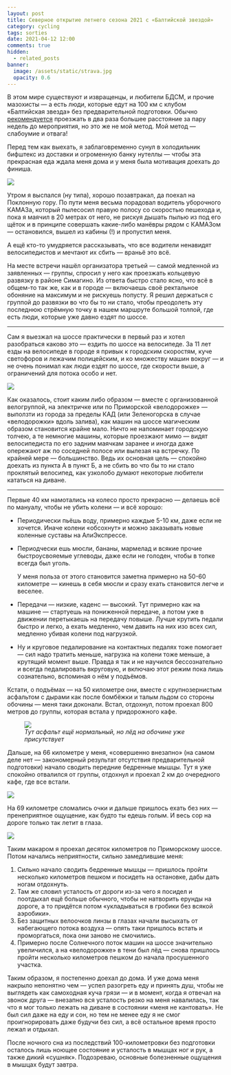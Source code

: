 ```yaml
---
layout: post
title: Северное открытие летнего сезона 2021 с «Балтийской звездой»
category: cycling
tags: sorties
date: 2021-04-12 12:00
comments: true
hidden:
  - related_posts
banner:
  image: /assets/static/strava.jpg
  opacity: 0.6
---
```


В этом мире существуют и извращенцы, и любители БДСМ, и прочие мазохисты
— а есть люди, которые едут на 100 км с клубом «Балтийская звезда» без
предварительной подготовки. Обычно
[рекомендуется](https://www.balticstar.spb.ru/first.htm) проезжать в два
раза большее расстояние за пару недель до мероприятия, но это же не мой
метод. Мой метод — слабоумие и отвага!

Перед тем как выехать, я заблаговременно сунул в холодильник бифштекс из
доставки и огроменную банку нутеллы — чтобы эта прекрасная еда ждала
меня дома и у меня была мотивация доехать до финиша.

![](/assets/static/driver_waiting_home.jpg)

Утром я выспался (ну типа), хорошо позавтракал, да поехал на Поклонную
гору. По пути меня весьма порадовал водитель уборочного КАМАЗа, который
пылесосил правую полосу со скоростью пешехода и, пока я маячил в 20
метрах от него, не рискуя дышать пылью из под его щёток и в принципе
совершать какие-либо манёвры рядом с КАМАЗом — остановился, вышел из
кабины (!) и пропустил меня.

А ещё кто-то умудряется рассказывать, что все водители ненавидят
велосипедистов и мечтают их сбить — враньё это всё.

На месте встречи нашёл организатора третьей — самой медленной из
заявленных — группы, спросил у него как проезжать кольцевую развязку в
районе Симагино. Из ответа быстро стало ясно, что всё в общем-то так же,
как и в городе — включаешь своё ректальное обоняние на максимум и не
рискуешь попусту. Я решил держаться с группой до развязки во что бы то
ни стало, чтобы преодолеть эту последнюю стрёмную точку в нашем маршруте
большой толпой, где есть люди, которые уже давно ездят по шоссе.

------------------------------------------------------------------------

Сам я выезжал на шоссе практически в первый раз и хотел разобраться
каково это — ездить по шоссе на велосипеде. За 11 лет езды на велосипеде
в городе я привык к городским скоростям, куче светофоров и лежачим
полицейским, и ко множеству машин вокруг — и не очень понимал как люди
ездят по шоссе, где скорости выше, а ограничений для потока особо и нет.

![](/assets/static/out_of_spb.png)

Как оказалось, стоит каким либо образом — вместе с организованной
велогруппой, на электричке или по Приморской «велодорожке» — выползти из
города за пределы КАД (или Зеленогорска в случае «велодорожки» вдоль
залива), как машин на шоссе магическим образом становится крайне мало.
Ничто не напоминает городскую толчею, а те немногие машины, которые
проезжают мимо — видят велосипедиста по его задним маячкам заранее и
иногда даже опережают аж по соседней полосе или вылезая на встречку. По
крайней мере — большинство. Ведь их основная цель — спокойно доехать из
пункта А в пункт Б, а не сбить во что бы то ни стало проклятый
велосипед, как узколобо думают некоторые любители кататься на диване.

------------------------------------------------------------------------

Первые 40 км намотались на колесо просто прекрасно — делаешь всё по
мануалу, чтобы не убить колени — и всё хорошо:

- Периодически пьёшь воду, примерно каждые 5-10 км, даже если не
  хочется. Иначе колени «обсохнут» и можно заказывать новые коленные
  суставы на АлиЭкспрессе.

- Периодчески ешь мюсли, бананы, мармелад и всякие прочие
  быстроусвояемые углеводы, даже если не голоден, чтобы в топке всегда
  был уголь.

  У меня польза от этого становится заметна примерно на 50-60 километре
  — кинешь в себя мюсли и сразу ехать становится легче и веселее.

- Передачи — низкие, каденс — высокий. Тут примерно как на машине —
  стартуешь на пониженной передаче, а потом уже в движении перетыкаешь
  на передачу повыше. Лучше крутить педали быстро и легко, а ехать
  медленно, чем давить на них изо всех сил, медленно убивая колени под
  нагрузкой.

- Ну и круговое педалирование на контактных педалях тоже помогает — сил
  надо тратить меньше, нагрузка на колени тоже меньше, а крутящий момент
  выше. Правда я так и не научился бессознательно и всегда педалировать
  вкруговую, и включаю этот режим пока лишь сознательно, вспоминая о нём
  у подъёмов.

Кстати, о подъёмах — на 50 километре они, вместе с крупнозернистым
асфальтом с дырами как после бомбёжки и талым льдом со стороны обочины —
меня таки доконали. Встал, отдохнул, потом проехал 800 метров до группы,
которая встала у придорожного кафе.

<figure>
<img src="/assets/static/simagino.png" />
<figcaption><em>Тут асфальт ещё нормальный, но лёд на обочине уже
присутствует</em></figcaption>
</figure>

Дальше, на 66 километре у меня, «совершенно внезапно» (на самом деле нет
— закономерный результат отсутствия предварительной подготовки) начало
сводить передние бедренные мышцы. Тут я уже спокойно отвалился от
группы, отдохнул и проехал 2 км до очередного кафе, где все встали.

![](/assets/static/near_zelenogorsk.jpg)

На 69 километре сломались очки и дальше пришлось ехать без них —
пренеприятное ощущение, как будто ты едешь голым. И весь сор на дороге
только так летит в глаза.

![](/assets/static/broken_glasses.jpg)

Таким макаром я проехал десяток километров по Приморскому шоссе. Потом
начались неприятности, сильно замедлившие меня:

1.  Сильно начало сводить бедренные мышцы — пришлось пройти несколько
    километров пешком и посидеть на остановке, дабы дать ногам
    отдохнуть.
2.  Там же словил усталость от дороги из-за чего я посидел и поотдыхал
    ещё больше обычного, чтобы не натворить ерунды на дороге, а то
    придётся потом «укладываться в гробики без всякой аэробики».
3.  Без защитных велоочков линзы в глазах начали высыхать от набегающего
    потока воздуха — опять таки пришлось встать и проморгаться, пока они
    заново не смочились.
4.  Примерно после Солнечного поток машин на шоссе значительно
    увеличился, а на «велодорожке» в тени был лёд — снова пришлось
    пройти несколько километров пешком до начала просушенного участка.

Таким образом, я постепенно доехал до дома. И уже дома меня накрыло
непонятно чем — успел разогреть еду и принять душ, чтобы не выглядеть
как самоходная куча грязи — и в момент, когда я отвечал на звонок друга
— внезапно вся усталость резко на меня навалилась, так что я мог только
лежать на диване в состоянии «меня не кантовать». Не был сил даже на еду
и сон, но тем не менее еду я не смог проигнорировать даже будучи без
сил, а всё остальное время просто лежал и отдыхал.

После ночного сна из последствий 100-километровки без подготовки
осталось лишь ноющее состояние и усталость в мышцах ног и рук, а также
дикий «сушняк». Подозреваю, основные болезненные ощущения в мышцах будут
завтра.

